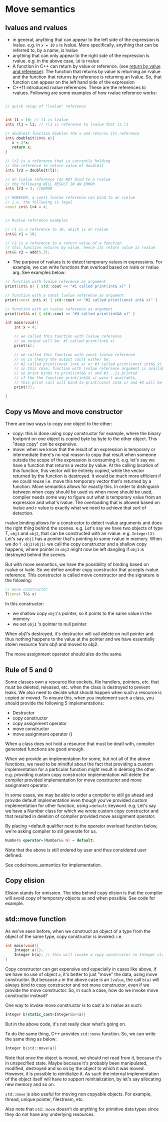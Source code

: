 # Move semantics

## lvalues and rvalues

- in general, anything that can appear to the left side of the expression is lvalue. e.g. in `x = 10` `x` is lvalue. More specifically, anything that can be referred to, by a name, is lvalue
- anything that can only appear to the right side of the expression is rvalue. e.g. in the above case, `10` is rvalue
- A function in C++ can return by value or reference. (see [return by value and reference](../../basics/examples/return_by_reference/return_by_value_and_reference.cpp)). The function that returns by value is returning an rvalue and the function that returns by reference is returning an lvalue. So, that function can appear on the left hand side of the expression
- C++11 introduced rvalue references. These are the references to rvalues. Following are some examples of how rvalue reference works:

```cpp

// quick recap of "lvalue" reference


int l1 = 10; // l1 is lvalue
int& rl1 = l1; // rl1 is reference to lvalue that is l1

// doubleit function doubles the x and returns its reference
int& doubleit(int& x){
   x = 2*x;
   return x;
}

// lr2 is a reference that is currently holding
// the reference to return value of doubleit
int& lr2 = doubleit(l1);

// an lvalue reference can NOT bind to a rvalue
// the following WILL RESULT IN AN ERROR
int& lr3 = 3; //ERROR

// HOWEVER, a const lvalue reference can bind to an rvalue
// i.e. the following is legal
const int& lr4 = 4;


// Rvalue reference examples

// r1 is a reference to 10, which is an rvalue
int&& r1 = 10;

// r2 is a reference to a return value of a function
// this function returns by value, hence its return value is rvalue
int&& r2 = add(5,3);

```

- The purpose of rvalues is to detect temporary values in expressions. For example, we can write functions that overload based on lvale or rvalue arg. See examples below:

```cpp
// function with lvalue reference as argument
print(int& x) { std::cout << "#1 called print(int& x)" }

// function with a const lvalue reference as argument
print(const int& x) { std::cout << "#2 called print(const int& x)" }

// function with an rvalue reference as argument
print(int&& x) { std::cout << "#3 called print(int&& x)" }

int main(void){
    int x = 4;

    // we called this function with lvalue reference
    // so output will be: #1 called print(int& x)
    print(x);

    // we called this function with const lvalue reference
    // so in theory the output coult either be:
    // #2 called print(const int& x) or #3 called print(const int&& x)
    // in this case, function with rvalue reference argument is available,
    // so print binds to print(int&& x) and #3...is printed
    // if the the function print(int&& x) wasn't available,
    // this print call will bind to print(const int& x) and #2 will be printed
    print(7);

}
```

## Copy vs Move and move constructor

There are two ways to copy one object to the other:

- copy: this is done using copy constructor for example, where the binary footprint on one object is copied byte by byte to the other object. This "deep copy" can be expensive.
- move: when we know that the result of an expression is temporary or intermediate there's no real reason to copy that result when someone outside the scope of the expression is consuming it. e.g. let's say we have a function that returns a vector by value. At the calling location of this function, this vector will be entirely copied, while the vector returned by the function is destroyed. It would be much more efficient if we could reuse i.e. move this temporary vector that's returned by a function. Move semantics allows for exactly this.
In order to distinguish between when copy should be used vs when move should be used, compiler needs some way to figure out what is temporary value from an expression and what's lvalue. The overloading that is allowed based on lvalue and r value is exactly what we need to achieve that sort of detection.

rvalue binding allows for a constructor to detect rvalue arguments and does the right thing behind the scenes. e.g. Let's say we have two objects of type T, `obj1` and `obj2`, that can be constructed with an rvalue. e.g. `Integer(3)`. Let's say `obj1` has a pointer that's pointing to some rvalue in memory. When we do `T obj2(obj1)` we call the copy constructor and a shallow copy happens, where pointer in `obj2` might now be left dangling if `obj1` is destroyed behind the scenes.

But with move semantics, we have the possibility of binding based on rvalue or lvale. So we define another copy constructor that accepts rvalue reference. This constructor is called move constructor and the signature is the folowing:

```cpp
// move constructor
T(const T&& x)
```

In this constructor:

- we shallow copy `obj1`'s pointer, so it points to the same value in the memory
- we set `obj1` 's pointer to null pointer

When obj1's destroyed, it's destructor will call delete on null pointer and thus nothing happens to the value at the pointer and we have essentially stolen resource from obj1 and moved to obj2.

The move assignment operator should also do the same.

## Rule of 5 and 0

Some classes own a resource like sockets, file handlers, pointers, etc. that must be deleted, released, etc. when the class is destroyed to prevent leaks. We also need to decide what should happen when such a resource is copied or moved.
To ensure this, when you implement such a class, you should provide the following 5 implementations:

- Destructor
- copy constructor
- copy assignment operator
- move constructor
- move assignment operator ()

When a class does not hold a resource that must be dealt with, compiler generated functions are good enough.

When we provide an implementation for some, but not all of the above functions, we need to be mindful about the fact that providing a custom implementation for a particular function might result in deleting the other. e.g. providing custom copy constructor implementation will delete the compiler provided implementation for move constructor and move assignment operator.

In some cases, we may be able to order a compiler to still go ahead and provide default implementation even though you've provided custom implementation for other function, using `=default` keyword. e.g. Let's say we have a Number class for which we wrote custom copy constructor and that resulted in deletion of compiler provided move assignment operator.

By placing =default qualifier next to the operator overload function below, we're asking compiler to stil generate for us.

```cpp
Number& operator=(Number&& n) = default;
```

Note that the above is still ordered by user and thus considered user defined.

See code/move_semantics for implementation.

## Copy elision

Elision stands for omission. The idea behind copy elision is that the compiler will avoid copy of temporary objects as and when possible.
See code for example.

## std::move function

As we've seen before, when we construct an object of a type from the object of the same type, copy constructor is invoked. i.e.

```cpp
int main(void){
    Integer a(1);
    Integer b{a}; // this will invoke a copy constructor in Integer class
}
```

Copy constructor can get expensive and especially in cases like above, if we have no use of object `a`, it's better to just "move" the data, using move constructor. But because `a` in the above case is an `lvalue`, the call `b(a)` will always bind to copy constructor and not move constructor, even if we provide the move constructor.
So, in such a case, how do we invoke move constructor instead?

One way to invoke move constructor is to cast a to rvalue as such:

```cpp
Integer b{static_cast<Integer&&>(a)}
```

But in the above code, it's not really clear what's going on.

To do the same thing, C++ provides `std::move` function. So, we can write the same thing as below:

```cpp
Integer b{std::move(a)}
```

Note that once the object is moved, we should not read from it, because it's in unspecified state. Maybe because it's probably been manipulated, modified, destroyed and so on by the object to which it was moved.
However, it is possible to reinitialize it. As such the internal implementation of the object itself will have to support reinitialization, by let's say allocating new memory and so on.

`std::move` is also useful for moving non copyable objects. For example, thread, unique pointer, filestream, etc.

Also note that `std::move` doesn't do anything for primitive data types since they do not have any underlying resources.
